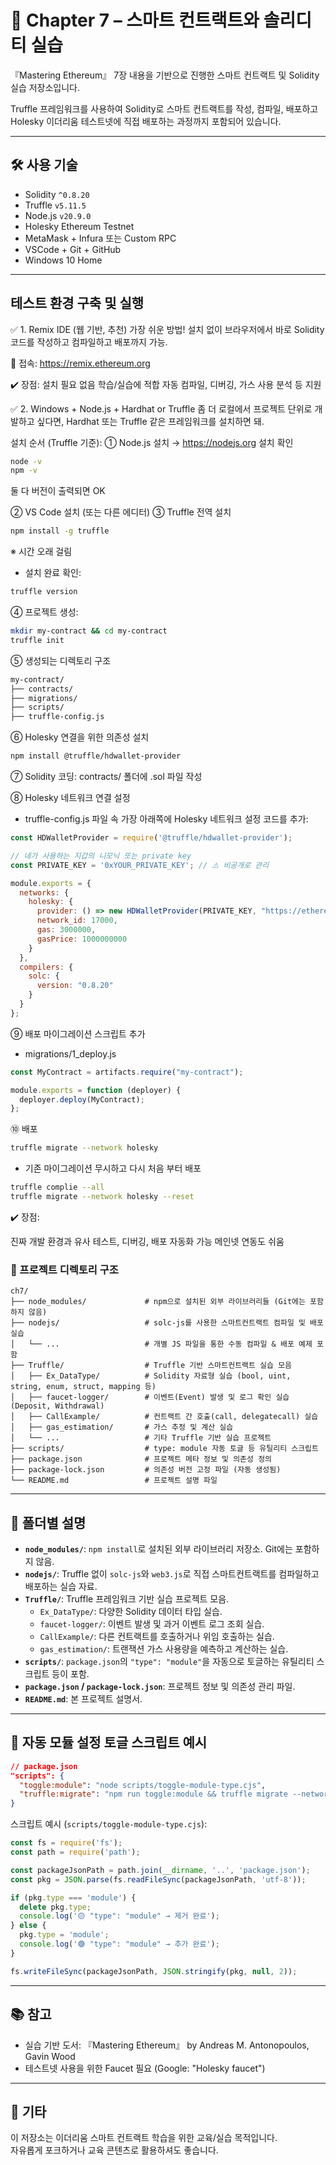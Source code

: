 
# 📘 Chapter 7 – 스마트 컨트랙트와 솔리디티 실습

『Mastering Ethereum』 7장 내용을 기반으로 진행한 스마트 컨트랙트 및 Solidity 실습 저장소입니다.

Truffle 프레임워크를 사용하여 Solidity로 스마트 컨트랙트를 작성, 컴파일, 배포하고  
Holesky 이더리움 테스트넷에 직접 배포하는 과정까지 포함되어 있습니다.

---

## 🛠 사용 기술

- Solidity `^0.8.20`
- Truffle `v5.11.5`
- Node.js `v20.9.0`
- Holesky Ethereum Testnet
- MetaMask + Infura 또는 Custom RPC
- VSCode + Git + GitHub
- Windows 10 Home

---

## 테스트 환경 구축 및 실행

✅ 1. Remix IDE (웹 기반, 추천)
가장 쉬운 방법!
설치 없이 브라우저에서 바로 Solidity 코드를 작성하고 컴파일하고 배포까지 가능.

🔗 접속: https://remix.ethereum.org

✔️ 장점:
설치 필요 없음
학습/실습에 적합
자동 컴파일, 디버깅, 가스 사용 분석 등 지원

✅ 2. Windows + Node.js + Hardhat or Truffle
좀 더 로컬에서 프로젝트 단위로 개발하고 싶다면,
Hardhat 또는 Truffle 같은 프레임워크를 설치하면 돼.

설치 순서 (Truffle 기준):
① Node.js 설치 → https://nodejs.org
설치 확인
```bash
node -v
npm -v
```
둘 다 버전이 출력되면 OK

② VS Code 설치 (또는 다른 에디터)
③ Truffle 전역 설치
```bash
npm install -g truffle
```
※ 시간 오래 걸림

- 설치 완료 확인:
```bash
truffle version
```

④ 프로젝트 생성:
```bash
mkdir my-contract && cd my-contract
truffle init
```

⑤ 생성되는 디렉토리 구조
```bash
my-contract/
├── contracts/
├── migrations/
├── scripts/
├── truffle-config.js
```

⑥ Holesky 연결을 위한 의존성 설치
```bash
npm install @truffle/hdwallet-provider
```

⑦ Solidity 코딩: contracts/ 폴더에 .sol 파일 작성


⑧ Holesky 네트워크 연결 설정
- truffle-config.js 파일 속 가장 아래쪽에 Holesky 네트워크 설정 코드를 추가:
```js
const HDWalletProvider = require('@truffle/hdwallet-provider');

// 네가 사용하는 지갑의 니모닉 또는 private key
const PRIVATE_KEY = '0xYOUR_PRIVATE_KEY'; // ⚠️ 비공개로 관리

module.exports = {
  networks: {
    holesky: {
      provider: () => new HDWalletProvider(PRIVATE_KEY, "https://ethereum-holesky.publicnode.com"),
      network_id: 17000,
      gas: 3000000,
      gasPrice: 1000000000
    }
  },
  compilers: {
    solc: {
      version: "0.8.20"
    }
  }
};
```

⑨ 배포 마이그레이션 스크립트 추가
- migrations/1_deploy.js
```js
const MyContract = artifacts.require("my-contract");

module.exports = function (deployer) {
  deployer.deploy(MyContract);
};
```

⑩ 배포
```bash
truffle migrate --network holesky
```
- 기존 마이그레이션 무시하고 다시 처음 부터 배포
```bash
truffle complie --all
truffle migrate --network holesky --reset
```

✔️ 장점:

진짜 개발 환경과 유사
테스트, 디버깅, 배포 자동화 가능
메인넷 연동도 쉬움

### 📁 프로젝트 디렉토리 구조

```
ch7/
├── node_modules/             # npm으로 설치된 외부 라이브러리들 (Git에는 포함하지 않음)
├── nodejs/                   # solc-js를 사용한 스마트컨트랙트 컴파일 및 배포 실습
│   └── ...                   # 개별 JS 파일을 통한 수동 컴파일 & 배포 예제 포함
├── Truffle/                  # Truffle 기반 스마트컨트랙트 실습 모음
│   ├── Ex_DataType/          # Solidity 자료형 실습 (bool, uint, string, enum, struct, mapping 등)
│   ├── faucet-logger/        # 이벤트(Event) 발생 및 로그 확인 실습 (Deposit, Withdrawal)
│   ├── CallExample/          # 컨트랙트 간 호출(call, delegatecall) 실습
│   ├── gas_estimation/       # 가스 추정 및 계산 실습
│   └── ...                   # 기타 Truffle 기반 실습 프로젝트
├── scripts/                  # type: module 자동 토글 등 유틸리티 스크립트
├── package.json              # 프로젝트 메타 정보 및 의존성 정의
├── package-lock.json         # 의존성 버전 고정 파일 (자동 생성됨)
└── README.md                 # 프로젝트 설명 파일
```

---

## 📝 폴더별 설명

- **`node_modules/`**: `npm install`로 설치된 외부 라이브러리 저장소. Git에는 포함하지 않음.
- **`nodejs/`**: Truffle 없이 `solc-js`와 `web3.js`로 직접 스마트컨트랙트를 컴파일하고 배포하는 실습 자료.
- **`Truffle/`**: Truffle 프레임워크 기반 실습 프로젝트 모음.
  - `Ex_DataType/`: 다양한 Solidity 데이터 타입 실습.
  - `faucet-logger/`: 이벤트 발생 및 과거 이벤트 로그 조회 실습.
  - `CallExample/`: 다른 컨트랙트를 호출하거나 위임 호출하는 실습.
  - `gas_estimation/`: 트랜잭션 가스 사용량을 예측하고 계산하는 실습.
- **`scripts/`**: `package.json`의 `"type": "module"`을 자동으로 토글하는 유틸리티 스크립트 등이 포함.
- **`package.json` / `package-lock.json`**: 프로젝트 정보 및 의존성 관리 파일.
- **`README.md`**: 본 프로젝트 설명서.

---



## 🔁 자동 모듈 설정 토글 스크립트 예시

```json
// package.json
"scripts": {
  "toggle:module": "node scripts/toggle-module-type.cjs",
  "truffle:migrate": "npm run toggle:module && truffle migrate --network holesky --reset && npm run toggle:module"
}
```

스크립트 예시 (`scripts/toggle-module-type.cjs`):

```js
const fs = require('fs');
const path = require('path');

const packageJsonPath = path.join(__dirname, '..', 'package.json');
const pkg = JSON.parse(fs.readFileSync(packageJsonPath, 'utf-8'));

if (pkg.type === 'module') {
  delete pkg.type;
  console.log('🟡 "type": "module" → 제거 완료');
} else {
  pkg.type = 'module';
  console.log('🟢 "type": "module" → 추가 완료');
}

fs.writeFileSync(packageJsonPath, JSON.stringify(pkg, null, 2));
```

---

## 📚 참고

- 실습 기반 도서: 『Mastering Ethereum』 by Andreas M. Antonopoulos, Gavin Wood
- 테스트넷 사용을 위한 Faucet 필요 (Google: "Holesky faucet")

---

## 🙌 기타

이 저장소는 이더리움 스마트 컨트랙트 학습을 위한 교육/실습 목적입니다.  
자유롭게 포크하거나 교육 콘텐츠로 활용하셔도 좋습니다.
